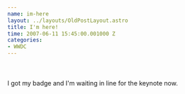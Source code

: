 ```yaml
--- 
name: im-here
layout: ../layouts/OldPostLayout.astro
title: I'm here!
time: 2007-06-11 15:45:00.001000 Z
categories: 
- WWDC
---
```

<img style="margin: 0px auto 10px; display: block; text-align: center; cursor: pointer;" src="http://2.bp.blogspot.com/_-dK4R3d1lbc/Rwx_g2ykkoI/AAAAAAAAAb0/MYryBC4rBp0/s400/wwdc-here1.jpg" alt="" id="BLOGGER_PHOTO_ID_5119607078853579394" border="0" />
<img style="margin: 0px auto 10px; display: block; text-align: center; cursor: pointer;" src="http://1.bp.blogspot.com/_-dK4R3d1lbc/Rwx_mmykkpI/AAAAAAAAAb8/SHpNzOCHm3I/s400/wwdc-here2.jpg" alt="" id="BLOGGER_PHOTO_ID_5119607177637827218" border="0" />
<br />I got my badge and I'm waiting in line for the keynote now.
